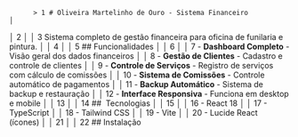           > 1 # Oliveira Martelinho de Ouro - Sistema Financeiro                       │
│        2                                                                             │
│        3 Sistema completo de gestão financeira para oficina de funilaria e pintura.  │
│        4                                                                             │
│        5 ##  Funcionalidades                                                         │
│        6                                                                             │
│        7 - **Dashboard Completo** - Visão geral dos dados financeiros                │
│        8 - **Gestão de Clientes** - Cadastro e controle de clientes                  │
│        9 - **Controle de Serviços** - Registro de serviços com cálculo de comissões  │
│       10 - **Sistema de Comissões** - Controle automático de pagamentos              │
│       11 - **Backup Automático** - Sistema de backup e restauração                   │
│       12 - **Interface Responsiva** - Funciona em desktop e mobile                   │
│       13                                                                             │
│       14 ## ️ Tecnologias                                                            │
│       15                                                                             │
│       16 - React 18                                                                  │
│       17 - TypeScript                                                                │
│       18 - Tailwind CSS                                                              │
│       19 - Vite                                                                      │
│       20 - Lucide React (ícones)                                                     │
│       21                                                                             │
│       22 ##  Instalação